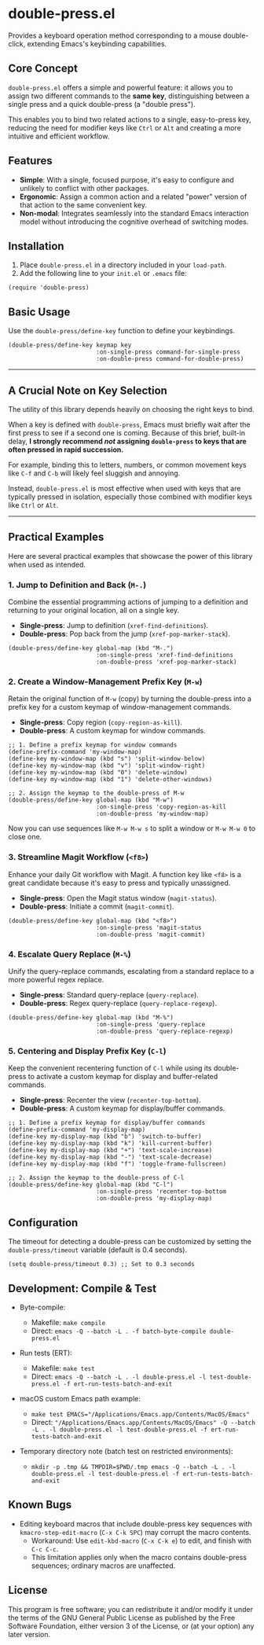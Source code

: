 # double-press.el

Provides a keyboard operation method corresponding to a mouse double-click, extending Emacs's keybinding capabilities.

## Core Concept

`double-press.el` offers a simple and powerful feature: it allows you to assign two different commands to the **same key**, distinguishing between a single press and a quick double-press (a "double press").

This enables you to bind two related actions to a single, easy-to-press key, reducing the need for modifier keys like `Ctrl` or `Alt` and creating a more intuitive and efficient workflow.

## Features

- **Simple**: With a single, focused purpose, it's easy to configure and unlikely to conflict with other packages.
- **Ergonomic**: Assign a common action and a related "power" version of that action to the same convenient key.
- **Non-modal**: Integrates seamlessly into the standard Emacs interaction model without introducing the cognitive overhead of switching modes.

## Installation

1.  Place `double-press.el` in a directory included in your `load-path`.
2.  Add the following line to your `init.el` or `.emacs` file:

```emacs-lisp
(require 'double-press)
```

## Basic Usage

Use the `double-press/define-key` function to define your keybindings.

```emacs-lisp
(double-press/define-key keymap key
                         :on-single-press command-for-single-press
                         :on-double-press command-for-double-press)
```

---

## A Crucial Note on Key Selection

The utility of this library depends heavily on choosing the right keys to bind.

When a key is defined with `double-press`, Emacs must briefly wait after the first press to see if a second one is coming. Because of this brief, built-in delay, **I strongly recommend *not* assigning `double-press` to keys that are often pressed in rapid succession.**

For example, binding this to letters, numbers, or common movement keys like `C-f` and `C-b` will likely feel sluggish and annoying.

Instead, `double-press.el` is most effective when used with keys that are typically pressed in isolation, especially those combined with modifier keys like `Ctrl` or `Alt`.

---

## Practical Examples

Here are several practical examples that showcase the power of this library when used as intended.

### 1. Jump to Definition and Back (`M-.`)

Combine the essential programming actions of jumping to a definition and returning to your original location, all on a single key.

- **Single-press**: Jump to definition (`xref-find-definitions`).
- **Double-press**: Pop back from the jump (`xref-pop-marker-stack`).

```emacs-lisp
(double-press/define-key global-map (kbd "M-.")
                         :on-single-press 'xref-find-definitions
                         :on-double-press 'xref-pop-marker-stack)
```

### 2. Create a Window-Management Prefix Key (`M-w`)

Retain the original function of `M-w` (copy) by turning the double-press into a prefix key for a custom keymap of window-management commands.

- **Single-press**: Copy region (`copy-region-as-kill`).
- **Double-press**: A custom keymap for window commands.

```emacs-lisp
;; 1. Define a prefix keymap for window commands
(define-prefix-command 'my-window-map)
(define-key my-window-map (kbd "s") 'split-window-below)
(define-key my-window-map (kbd "v") 'split-window-right)
(define-key my-window-map (kbd "0") 'delete-window)
(define-key my-window-map (kbd "1") 'delete-other-windows)

;; 2. Assign the keymap to the double-press of M-w
(double-press/define-key global-map (kbd "M-w")
                         :on-single-press 'copy-region-as-kill
                         :on-double-press 'my-window-map)
```
Now you can use sequences like `M-w M-w s` to split a window or `M-w M-w 0` to close one.

### 3. Streamline Magit Workflow (`<f8>`)

Enhance your daily Git workflow with Magit. A function key like `<f8>` is a great candidate because it's easy to press and typically unassigned.

- **Single-press**: Open the Magit status window (`magit-status`).
- **Double-press**: Initiate a commit (`magit-commit`).

```emacs-lisp
(double-press/define-key global-map (kbd "<f8>")
                         :on-single-press 'magit-status
                         :on-double-press 'magit-commit)
```

### 4. Escalate Query Replace (`M-%`)

Unify the query-replace commands, escalating from a standard replace to a more powerful regex replace.

- **Single-press**: Standard query-replace (`query-replace`).
- **Double-press**: Regex query-replace (`query-replace-regexp`).

```emacs-lisp
(double-press/define-key global-map (kbd "M-%")
                         :on-single-press 'query-replace
                         :on-double-press 'query-replace-regexp)
```

### 5. Centering and Display Prefix Key (`C-l`)

Keep the convenient recentering function of `C-l` while using its double-press to activate a custom keymap for display and buffer-related commands.

- **Single-press**: Recenter the view (`recenter-top-bottom`).
- **Double-press**: A custom keymap for display/buffer commands.

```emacs-lisp
;; 1. Define a prefix keymap for display/buffer commands
(define-prefix-command 'my-display-map)
(define-key my-display-map (kbd "b") 'switch-to-buffer)
(define-key my-display-map (kbd "k") 'kill-current-buffer)
(define-key my-display-map (kbd "+") 'text-scale-increase)
(define-key my-display-map (kbd "-") 'text-scale-decrease)
(define-key my-display-map (kbd "f") 'toggle-frame-fullscreen)

;; 2. Assign the keymap to the double-press of C-l
(double-press/define-key global-map (kbd "C-l")
                         :on-single-press 'recenter-top-bottom
                         :on-double-press 'my-display-map)
```

## Configuration

The timeout for detecting a double-press can be customized by setting the `double-press/timeout` variable (default is 0.4 seconds).

```emacs-lisp
(setq double-press/timeout 0.3) ;; Set to 0.3 seconds
```

## Development: Compile & Test

- Byte-compile:
  - Makefile: `make compile`
  - Direct: `emacs -Q --batch -L . -f batch-byte-compile double-press.el`

- Run tests (ERT):
  - Makefile: `make test`
  - Direct: `emacs -Q --batch -L . -l double-press.el -l test-double-press.el -f ert-run-tests-batch-and-exit`

- macOS custom Emacs path example:
  - `make test EMACS="/Applications/Emacs.app/Contents/MacOS/Emacs"`
  - Direct: `"/Applications/Emacs.app/Contents/MacOS/Emacs" -Q --batch -L . -l double-press.el -l test-double-press.el -f ert-run-tests-batch-and-exit`

- Temporary directory note (batch test on restricted environments):
  - `mkdir -p .tmp && TMPDIR=$PWD/.tmp emacs -Q --batch -L . -l double-press.el -l test-double-press.el -f ert-run-tests-batch-and-exit`

## Known Bugs

- Editing keyboard macros that include double-press key sequences with `kmacro-step-edit-macro` (`C-x C-k SPC`) may corrupt the macro contents.
  - Workaround: Use `edit-kbd-macro` (`C-x C-k e`) to edit, and finish with `C-c C-c`.
  - This limitation applies only when the macro contains double-press sequences; ordinary macros are unaffected.

## License

This program is free software; you can redistribute it and/or modify it under the terms of the GNU General Public License as published by the Free Software Foundation, either version 3 of the License, or (at your option) any later version.
